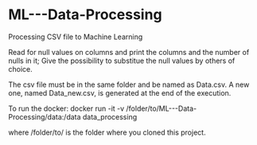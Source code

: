# ML---Data-Processing

Processing CSV file to Machine Learning

Read for null values on columns and print the columns and the number of nulls in it;
Give the possibility to substitue the null values by others of choice.

The csv file must be in the same folder and be named as Data.csv.
A new one, named Data_new.csv, is generated at the end of the execution.

To run the docker:
docker run -it -v /folder/to/ML---Data-Processing/data:/data data_processing

where /folder/to/ is the folder where you cloned this project.
